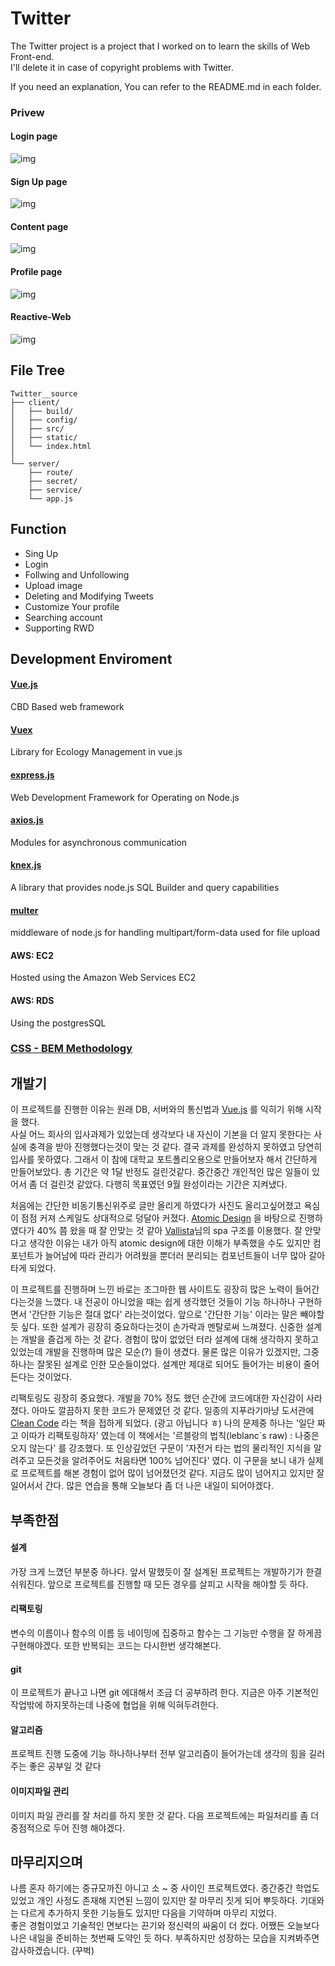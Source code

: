 # Twitter

The Twitter project is a project that I worked on to learn the skills of Web Front-end.  
I'll delete it in case of copyright problems with Twitter.

If you need an explanation, You can refer to the README.md in each folder.

### Privew

#### Login page
![img](https://t1.daumcdn.net/cfile/tistory/99367D4B5BB37DB01C)

#### Sign Up page
![img](https://t1.daumcdn.net/cfile/tistory/9935434B5BB37DB11C)

#### Content page
![img](https://t1.daumcdn.net/cfile/tistory/99C4314B5BB37DB325)

#### Profile page
![img](https://t1.daumcdn.net/cfile/tistory/9954734B5BB37DB405)

#### Reactive-Web
![img](https://t1.daumcdn.net/cfile/tistory/99A078425BB37E5A13)



## File Tree
```
Twitter__source
├── client/
│   ├── build/
│   ├── config/
│   ├── src/
│   ├── static/
│   └── index.html
│
└── server/
    ├── route/
    ├── secret/
    ├── service/
    └── app.js
```

## Function

* Sing Up
* Login
* Follwing and Unfollowing
* Upload image
* Deleting and Modifying Tweets
* Customize Your profile
* Searching account
* Supporting RWD

## Development Enviroment

#### [Vue.js](https://kr.vuejs.org/v2/guide/index.html)
CBD Based web framework

#### [Vuex](https://vuex.vuejs.org/kr/guide/state.html)
Library for Ecology Management in vue.js

#### [express.js](https://expressjs.com/ko/)
Web Development Framework for Operating on Node.js

#### [axios.js](https://github.com/axios/axios)
Modules for asynchronous communication

#### [knex.js](https://knexjs.org/)
A library that provides node.js SQL Builder and query capabilities

#### [multer](https://github.com/expressjs/multer)
middleware of node.js for handling multipart/form-data used for file upload

#### AWS: EC2
Hosted using the Amazon Web Services EC2

#### AWS: RDS
Using the postgresSQL

### [CSS - BEM Methodology](http://getbem.com/naming/)


## 개발기
이 프로젝트를 진행한 이유는 원래 DB, 서버와의 통신법과 [Vue.js](https://kr.vuejs.org/v2/guide/index.html) 를 익히기 위해 시작을 했다.  
사실 어느 회사의 입사과제가 있었는데 생각보다 내 자신이 기본을 더 알지 못한다는 사실에 충격을 받아 진행했다는것이 맞는 것 같다. 결국 과제를 완성하지 못하였고 당연히 입사를 못하였다.
그래서 이 참에 대학교 포트폴리오용으로 만들어보자 해서 간단하게 만들어보았다. 총 기간은 약 1달 반정도 걸린것같다. 중간중간 개인적인 많은 일들이 있어서 좀 더 걸린것 같았다. 다행히 목표였던 9월 완성이라는 기간은 지켜냈다.

처음에는 간단한 비동기통신위주로 글만 올리게 하였다가 사진도 올리고싶어졌고 욕심이 점점 커져 스케일도 상대적으로 덩달아 커졌다. [Atomic Design](http://bradfrost.com/blog/post/atomic-web-design/) 을 바탕으로 진행하였다가 40% 쯤 왔을 때 잘 안맞는 것 같아
[Vallista](https://github.com/Vallista/vue-boilerplate)님의 spa 구조를 이용했다. 잘 안맞다고 생각한 이유는 내가 아직 atomic design에 대한 이해가 부족했을 수도 있지만 컴포넌트가 늘어남에 따라 관리가 어려웠을 뿐더러 분리되는 컴포넌트들이 너무 많아 갈아타게 되었다.

이 프로젝트를 진행하며 느낀 바로는 조그마한 웹 사이트도 굉장히 많은 노력이 들어간다는것을 느꼈다. 내 전공이 아니었을 때는 쉽게 생각했던 것들이 기능 하나하나 구현하면서 '간단한 기능은 절대 없다' 라는것이었다. 앞으로 '간단한 기능' 이라는 말은 빼야할 듯 싶다.
또한 설계가 굉장히 중요하다는것이 손가락과 멘탈로써 느껴졌다. 신중한 설계는 개발을 즐겁게 하는 것 같다. 경험이 많이 없었던 터라 설계에 대해 생각하지 못하고있었는데 개발을 진행하며 많은 모순(?) 들이 생겼다. 물론 많은 이유가 있겠지만, 그중 하나는 잘못된 설계로 인한 모순들이었다.
설계만 제대로 되어도 들어가는 비용이 줄어든다는 것이었다.

리팩토링도 굉장히 중요했다. 개발을 70% 정도 했던 순간에 코드에대한 자신감이 사라졌다. 아마도 깔끔하지 못한 코드가 문제였던 것 같다. 일종의 지푸라기마냥 도서관에 [Clean Code](https://www.kyobobook.co.kr/product/detailViewKor.laf?mallGb=KOR&ejkGb=KOR&barcode=9788966260959) 라는
책을 접하게 되었다. (광고 아닙니다 ㅎ) 나의 문제중 하나는 '일단 짜고 이따가 리팩토링하자' 였는데 이 책에서는 '르블랑의 법칙(leblanc`s raw) : 나중은 오지 않는다' 를 강조했다. 또 인상깊었던 구문이 '자전거 타는 법의 물리적인 지식을 알려주고 모든것을 알려주어도 처음타면 100% 넘어진다' 였다.
이 구문을 보니 내가 실제로 프로젝트를 해본 경험이 없어 많이 넘어졌던것 같다. 지금도 많이 넘어지고 있지만 잘 일어서서 간다. 많은 연습을 통해 오늘보다 좀 더 나은 내일이 되어야겠다.


## 부족한점

#### 설계
가장 크게 느꼈던 부분중 하나다. 앞서 말했듯이 잘 설계된 프로젝트는 개발하기가 한결 쉬워진다. 앞으로 프로젝트를 진행할 때 모든 경우를 살피고 시작을 해야할 듯 하다.

#### 리팩토링
변수의 이름이나 함수의 이름 등 네이밍에 집중하고 함수는 그 기능만 수행을 잘 하게끔 구현해야겠다. 또한 반복되는 코드는 다시한번 생각해본다.

#### git
이 프로젝트가 끝나고 나면 git 에대해서 조금 더 공부하려 한다. 지금은 아주 기본적인 작업밖에 하지못하는데 나중에 협업을 위해 익혀두려한다.

#### 알고리즘
프로젝트 진행 도중에 기능 하나하나부터 전부 알고리즘이 들어가는데 생각의 힘을 길러주는 좋은 공부일 것 같다

#### 이미지파일 관리
이미지 파일 관리를 잘 처리를 하지 못한 것 같다. 다음 프로젝트에는 파일처리를 좀 더 중점적으로 두어 진행 해야겠다.

## 마무리지으며
나름 혼자 하기에는 중규모까진 아니고 소 ~ 중 사이인 프로젝트였다. 중간중간 학업도 있었고 개인 사정도 존재해 지연된 느낌이 있지만 잘 마무리 짓게 되어 뿌듯하다. 기대와는 다르게 추가하지 못한 기능들도 있지만 다음을 기약하며 마무리 지었다.  
좋은 경험이었고 기술적인 면보다는 끈기와 정신력의 싸움이 더 컸다. 어쨌든 오늘보다 나은 내일을 준비하는 첫번째 도약인 듯 하다. 부족하지만 성장하는 모습을 지켜봐주면 감사하겠습니다. (꾸벅)

